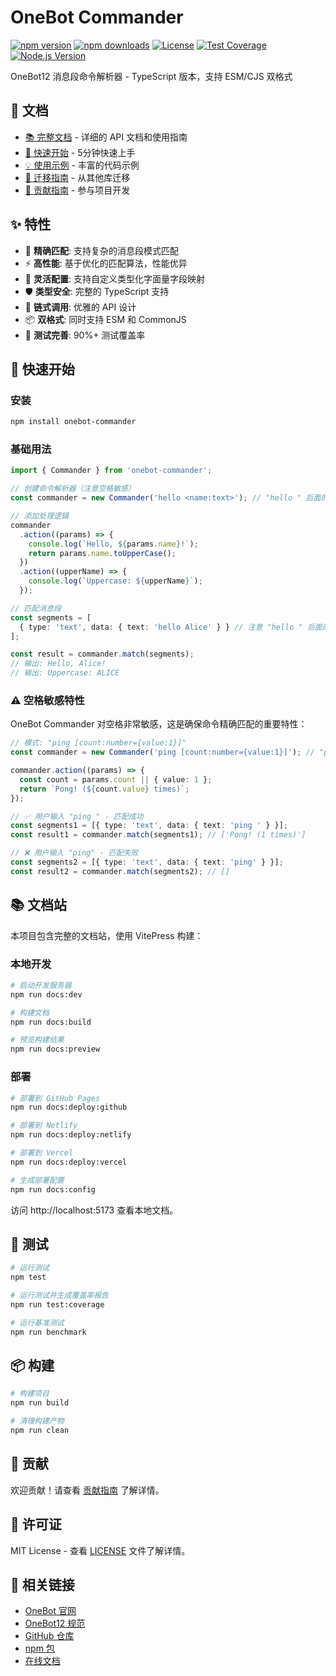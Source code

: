 # OneBot Commander

[![npm version](https://img.shields.io/npm/v/onebot-commander.svg)](https://www.npmjs.com/package/onebot-commander)
[![npm downloads](https://img.shields.io/npm/dm/onebot-commander.svg)](https://www.npmjs.com/package/onebot-commander)
[![License](https://img.shields.io/npm/l/onebot-commander.svg)](https://github.com/your-username/onebot-commander/blob/main/LICENSE)
[![Test Coverage](https://img.shields.io/badge/coverage-90%25-brightgreen.svg)](https://github.com/your-username/onebot-commander)
[![Node.js Version](https://img.shields.io/node/v/onebot-commander.svg)](https://nodejs.org/)

OneBot12 消息段命令解析器 - TypeScript 版本，支持 ESM/CJS 双格式

## 📖 文档

- [📚 完整文档](https://onebot-commander.pages.dev/) - 详细的 API 文档和使用指南
- [🚀 快速开始](/docs/guide/) - 5分钟快速上手
- [💡 使用示例](/docs/examples/) - 丰富的代码示例
- [🔄 迁移指南](/docs/migration/) - 从其他库迁移
- [🤝 贡献指南](/docs/contributing/) - 参与项目开发

## ✨ 特性

- 🎯 **精确匹配**: 支持复杂的消息段模式匹配
- ⚡ **高性能**: 基于优化的匹配算法，性能优异
- 🔧 **灵活配置**: 支持自定义类型化字面量字段映射
- 🛡️ **类型安全**: 完整的 TypeScript 支持
- 🔗 **链式调用**: 优雅的 API 设计
- 📦 **双格式**: 同时支持 ESM 和 CommonJS
- 🧪 **测试完善**: 90%+ 测试覆盖率

## 🚀 快速开始

### 安装

```bash
npm install onebot-commander
```

### 基础用法

```typescript
import { Commander } from 'onebot-commander';

// 创建命令解析器（注意空格敏感）
const commander = new Commander('hello <name:text>'); // "hello " 后面的空格

// 添加处理逻辑
commander
  .action((params) => {
    console.log(`Hello, ${params.name}!`);
    return params.name.toUpperCase();
  })
  .action((upperName) => {
    console.log(`Uppercase: ${upperName}`);
  });

// 匹配消息段
const segments = [
  { type: 'text', data: { text: 'hello Alice' } } // 注意 "hello " 后面的空格
];

const result = commander.match(segments);
// 输出: Hello, Alice!
// 输出: Uppercase: ALICE
```

### ⚠️ 空格敏感特性

OneBot Commander 对空格非常敏感，这是确保命令精确匹配的重要特性：

```typescript
// 模式: "ping [count:number={value:1}]"
const commander = new Commander('ping [count:number={value:1}]'); // "ping " 后面的空格

commander.action((params) => {
  const count = params.count || { value: 1 };
  return `Pong! (${count.value} times)`;
});

// ✅ 用户输入 "ping " - 匹配成功
const segments1 = [{ type: 'text', data: { text: 'ping ' } }];
const result1 = commander.match(segments1); // ['Pong! (1 times)']

// ❌ 用户输入 "ping" - 匹配失败
const segments2 = [{ type: 'text', data: { text: 'ping' } }];
const result2 = commander.match(segments2); // []
```

## 📚 文档站

本项目包含完整的文档站，使用 VitePress 构建：

### 本地开发

```bash
# 启动开发服务器
npm run docs:dev

# 构建文档
npm run docs:build

# 预览构建结果
npm run docs:preview
```

### 部署

```bash
# 部署到 GitHub Pages
npm run docs:deploy:github

# 部署到 Netlify
npm run docs:deploy:netlify

# 部署到 Vercel
npm run docs:deploy:vercel

# 生成部署配置
npm run docs:config
```

访问 http://localhost:5173 查看本地文档。

## 🧪 测试

```bash
# 运行测试
npm test

# 运行测试并生成覆盖率报告
npm run test:coverage

# 运行基准测试
npm run benchmark
```

## 📦 构建

```bash
# 构建项目
npm run build

# 清理构建产物
npm run clean
```

## 🤝 贡献

欢迎贡献！请查看 [贡献指南](/docs/contributing/) 了解详情。

## 📄 许可证

MIT License - 查看 [LICENSE](LICENSE) 文件了解详情。

## 🔗 相关链接

- [OneBot 官网](https://onebot.dev/)
- [OneBot12 规范](https://12.onebot.dev/)
- [GitHub 仓库](https://github.com/lc-cn/onebot-commander)
- [npm 包](https://www.npmjs.com/package/onebot-commander)
- [在线文档](https://onebot-commander.pages.dev/) 